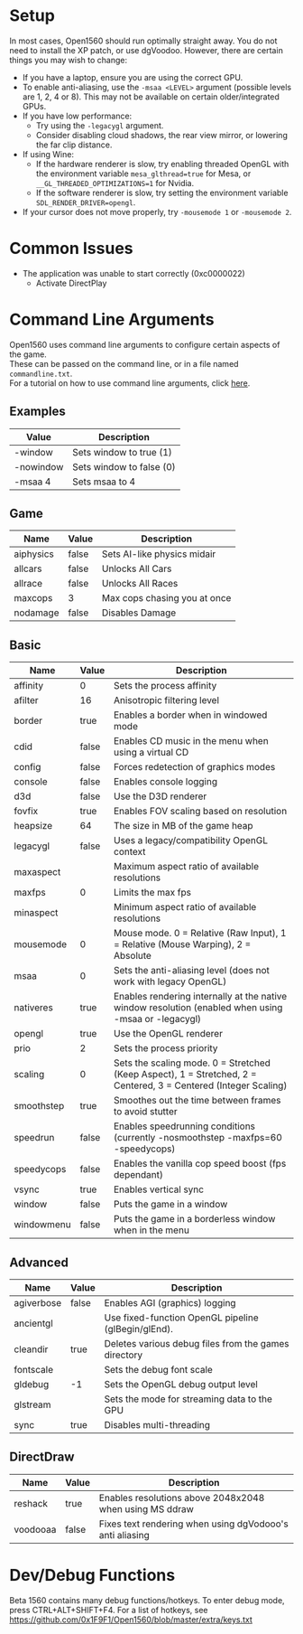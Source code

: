# Setup

In most cases, Open1560 should run optimally straight away.
You do not need to install the XP patch, or use dgVoodoo.
However, there are certain things you may wish to change:
* If you have a laptop, ensure you are using the correct GPU.
* To enable anti-aliasing, use the `-msaa <LEVEL>` argument (possible levels are 1, 2, 4 or 8). This may not be available on certain older/integrated GPUs.
* If you have low performance:
    * Try using the `-legacygl` argument.
    * Consider disabling cloud shadows, the rear view mirror, or lowering the far clip distance.
* If using Wine:
    * If the hardware renderer is slow, try enabling threaded OpenGL with the environment variable `mesa_glthread=true` for Mesa, or `__GL_THREADED_OPTIMIZATIONS=1` for Nvidia.
    * If the software renderer is slow, try setting the environment variable `SDL_RENDER_DRIVER=opengl`.
* If your cursor does not move properly, try `-mousemode 1` or `-mousemode 2`.

# Common Issues

* The application was unable to start correctly (0xc0000022)
    * Activate DirectPlay

# Command Line Arguments

Open1560 uses command line arguments to configure certain aspects of the game.<br/>
These can be passed on the command line, or in a file named `commandline.txt`.<br/>
For a tutorial on how to use command line arguments, click [here](https://www.bleepingcomputer.com/tutorials/understanding-command-line-arguments-and-how-to-use-them/).

## Examples

| Value      | Description |
| ---------- | --- |
| -window    | Sets window to true (1) |
| -nowindow  | Sets window to false (0) |
| -msaa 4    | Sets msaa to 4 |

## Game

| Name       | Value | Description |
| ---------- | ----- | --- |
| aiphysics | false | Sets AI-like physics midair
| allcars    | false | Unlocks All Cars |
| allrace    | false | Unlocks All Races |
| maxcops    | 3     | Max cops chasing you at once |
| nodamage   | false | Disables Damage |

## Basic

| Name       | Value | Description |
| ---------- | ----- | --- |
| affinity   | 0     | Sets the process affinity |
| afilter    | 16    | Anisotropic filtering level |
| border     | true  | Enables a border when in windowed mode |
| cdid       | false | Enables CD music in the menu when using a virtual CD |
| config     | false | Forces redetection of graphics modes |
| console    | false | Enables console logging |
| d3d        | false | Use the D3D renderer |
| fovfix     | true  | Enables FOV scaling based on resolution |
| heapsize   | 64    | The size in MB of the game heap |
| legacygl   | false | Uses a legacy/compatibility OpenGL context |
| maxaspect  |       | Maximum aspect ratio of available resolutions |
| maxfps     | 0     | Limits the max fps |
| minaspect  |       | Minimum aspect ratio of available resolutions |
| mousemode  | 0     | Mouse mode. 0 = Relative (Raw Input), 1 = Relative (Mouse Warping), 2 = Absolute |
| msaa       | 0     | Sets the anti-aliasing level (does not work with legacy OpenGL) |
| nativeres  | true  | Enables rendering internally at the native window resolution (enabled when using -msaa or -legacygl) |
| opengl     | true  | Use the OpenGL renderer |
| prio       | 2     | Sets the process priority |
| scaling    | 0     | Sets the scaling mode. 0 = Stretched (Keep Aspect), 1 = Stretched, 2 = Centered, 3 = Centered (Integer Scaling) |
| smoothstep | true  | Smoothes out the time between frames to avoid stutter |
| speedrun   | false | Enables speedrunning conditions (currently -nosmoothstep -maxfps=60 -speedycops) |
| speedycops | false | Enables the vanilla cop speed boost (fps dependant) |
| vsync      | true  | Enables vertical sync |
| window     | false | Puts the game in a window |
| windowmenu | false | Puts the game in a borderless window when in the menu |

## Advanced

| Name        | Value | Description |
| ----------- | ----- | --- |
| agiverbose  | false | Enables AGI (graphics) logging |
| ancientgl   |       | Use fixed-function OpenGL pipeline (glBegin/glEnd).
| cleandir    | true  | Deletes various debug files from the games directory |
| fontscale   |       | Sets the debug font scale |
| gldebug     | -1    | Sets the OpenGL debug output level |
| glstream    |       | Sets the mode for streaming data to the GPU |
| sync        | true  | Disables multi-threading |

## DirectDraw

| Name       | Value | Description |
| ---------- | ---   | --- |
| reshack    | true  | Enables resolutions above 2048x2048 when using MS ddraw |
| voodooaa   | false | Fixes text rendering when using dgVodooo's anti aliasing |

# Dev/Debug Functions

Beta 1560 contains many debug functions/hotkeys. To enter debug mode, press CTRL+ALT+SHIFT+F4.
For a list of hotkeys, see https://github.com/0x1F9F1/Open1560/blob/master/extra/keys.txt
